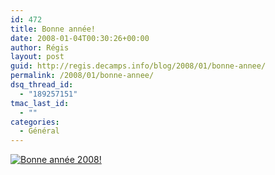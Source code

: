 ```yaml
---
id: 472
title: Bonne année!
date: 2008-01-04T00:30:26+00:00
author: Régis
layout: post
guid: http://regis.decamps.info/blog/2008/01/bonne-annee/
permalink: /2008/01/bonne-annee/
dsq_thread_id:
  - "189257151"
tmac_last_id:
  - ""
categories:
  - Général
---
```

<a href='http://regis.decamps.info/blog/2008/01/bonne-annee/bonne-annee-2008/' rel='attachment wp-att-471' title='Bonne année 2008!'><img src='http://regis.decamps.info/blog/wp-content/uploads/2008/01/bonne_annee_2008.thumbnail.png' alt='Bonne année 2008!' /></a>
